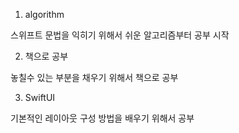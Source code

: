 1. algorithm

  스위프트 문법을 익히기 위해서 쉬운 알고리즘부터 공부 시작

2. 책으로 공부

  놓칠수 있는 부분을 채우기 위해서 책으로 공부

3. SwiftUI

  기본적인 레이아웃 구성 방법을 배우기 위해서 공부
